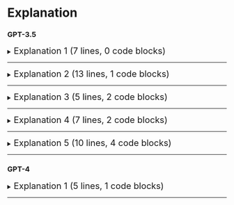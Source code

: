 # Explanation

### GPT-3.5

<details>
  <summary><span style="font-size:20px;font-weight:gold;">Explanation 1 (7 lines, 0 code blocks)</span></summary>
  
  Title: Diagnosis of test `test_array_equivalent_nested`
Details: The test `test_array_equivalent_nested` is part of the `pandas.tests.dtypes.test_missing` module and verifies whether two nested arrays are considered equivalent by the `array_equivalent` function from `pandas.core.dtypes.missing` module. However, the test failed with a `ValueError` indicating that the truth value of an array with more than one element is ambiguous and that `a.any()` or `a.all()` should be used instead.

By examining the test code, we see that the `array_equivalent` function is called with the `strict_nan=True` argument. Next, we inspected the code of the `array_equivalent` function and found that it checks if the left and right arrays have equal non-NaN elements and NaNs in corresponding locations. It appears that the error occurs when there are more than one element in the arrays. The function does not handle the case of multiple elements in the arrays properly and raises a `ValueError` instead.

Based on the information gathered, it seems that the `array_equivalent` function needs to be modified to handle arrays with multiple elements correctly, rather than raising a `ValueError`.

Suggested fix:
- Update the `array_equivalent` function in the `pandas.core.dtypes.missing` module.

Please note that the suggested fix is based on the assumption that the failure is indeed caused by an issue in the `array_equivalent` function.
</details>
<hr>


<details>
  <summary><span style="font-size:20px;font-weight:gold;">Explanation 2 (13 lines, 1 code blocks)</span></summary>
  
  The failing test `test_array_equivalent_nested` is in the `pandas.core.dtypes.missing` module. The test is calling the `array_equivalent` function from line 369. Let's analyze the code snippet for the `array_equivalent` method:

```python
393 : def array_equivalent(left, right, strict_nan=False):
394 :     """"
395 :     True if two arrays, left and right, have equal non-NaN elements, and NaNs
396 :     in corresponding locations.  False otherwise. It is assumed that left and
397 :     right are NumPy arrays of the same dtype. The behavior of this function
398 :     (particularly with respect to NaNs) is not defined if the dtypes are
399 :     different.
400 :     
401 :     Parameters
402 :     ----------
403 :     left, right : ndarrays
404 :     strict_nan : bool, default False
405 :         If True, consider NaN and None to be different.
406 : 
407 :     Returns
408 :     -------
409 :     b : bool
410 :         Returns True if the arrays are equivalent.
411 : 
412 :     Examples
413 :     --------
414 :     >>> array_equivalent(
415 :     ...     np.array([1, 2, np.nan]),
416 :     ...     np.array([1, 2, np.nan]))
417 :     True
418 :     >>> array_equivalent(
419 :     ...     np.array([1, np.nan, 2]),
420 :     ...     np.array([1, 2, np.nan]))
421 :     False
422 :     """
423 : 
424 :     left, right = np.asarray(left), np.asarray(right)
425 : 
426 :     # shape compat
427 :     if left.shape != right.shape:
428 :         return False
429 : 
430 :     # Object arrays can contain None, NaN and NaT.
431 :     # string dtypes must be come to this path for NumPy 1.7.1 compat
432 :     if is_string_dtype(left) or is_string_dtype(right):

    ...

477 :     return np.array_equal(left, right)
```

Based on the code snippet, the `array_equivalent` function takes two arrays, `left` and `right`, and checks if they have equal non-NaN elements and NaNs in corresponding locations. The function first checks the shape compatibility of the arrays. Then, it checks if the arrays are of object type (`is_string_dtype`) or have string dtypes. If this condition is true, the function uses the `lib.array_equivalent_object` method to check for equivalence.
Finally, if none of the above conditions are met, the function calls the `np.array_equal` method to check if the arrays are equivalent.

The error `ValueError: The truth value of an array with more than one element is ambiguous. Use a.any() or a.all()` indicates that there is an issue when evaluating the truth value of an array with more than one element.

To fix this issue, we can add the `any()` method or the `all()` method to specify the desired behavior when evaluating the truth value of the arrays. Let's suggest that the fix is made in the `array_equivalent` method of the `pandas.core.dtypes.missing` module.

Suggested fix:
- Module: `pandas.core.dtypes.missing`
- Method: `array_equivalent`
- Argument: Add `.any()` or `.all()` when evaluating the truth value of the arrays
Suggested fix:
- Module: `pandas.core.dtypes.missing`
- Method: `array_equivalent`
- Argument: Add `.any()` or `.all()` when evaluating the truth value of the arrays
</details>
<hr>


<details>
  <summary><span style="font-size:20px;font-weight:gold;">Explanation 3 (5 lines, 2 code blocks)</span></summary>
  
  The failing test `test_array_equivalent_nested` is part of the `pandas.tests.dtypes.test_missing` module. However, there are no covered classes in this module. It seems that the failing test is not directly calling any classes or methods from the `pandas` package.

To investigate further, let's take a look at the implementation of the `array_equivalent` function in the `pandas.core.dtypes.missing` module:

```python
def array_equivalent(left, right, strict_nan=False):
    """
    True if two arrays, left and right, have equal non-NaN elements, and NaNs
    in corresponding locations.  False otherwise. It is assumed that left and
    right are NumPy arrays of the same dtype. The behavior of this function
    (particularly with respect to NaNs) is not defined if the dtypes are
    different.

    Parameters
    ----------
    left, right : ndarrays
    strict_nan : bool, default False
        If True, consider NaN and None to be different.

    Returns
    -------
    b : bool
        Returns True if the arrays are equivalent.

    Examples
    --------
    >>> array_equivalent(
    ...     np.array([1, 2, np.nan]),
    ...     np.array([1, 2, np.nan]))
    True
    >>> array_equivalent(
    ...     np.array([1, np.nan, 2]),
    ...     np.array([1, 2, np.nan]))
    False
    """

    left, right = np.asarray(left), np.asarray(right)

    # shape compat
    if left.shape != right.shape:
        return False

    # Object arrays can contain None, NaN and NaT.
    # string dtypes must be come to this path for NumPy 1.7.1 compat
    if is_string_dtype(left) or is_string_dtype(right):
        if not strict_nan:
            # isna considers NaN and None to be equivalent.
            return lib.array_equivalent_object(
                ensure_object(left.ravel()), ensure_object(right.ravel())
            )

        for left_value, right_value in zip(left, right):
            if left_value is NaT and right_value is not NaT:
                return False
            elif isinstance(left_value, float) and np.isnan(left_value):
                if not isinstance(right_value, float) or not np.isnan(right_value):
                    return False
            else:
                if left_value != right_value:
                    return False
        return True

    # NaNs can occur in float and complex arrays.
    if is_float_dtype(left) or is_complex_dtype(left):
        # empty
        if not (np.prod(left.shape) and np.prod(right.shape)):
            return True
        return ((left == right) | (isna(left) & isna(right))).all()

    # numpy will will not allow this type of datetimelike vs integer comparison
    elif is_datetimelike_v_numeric(left, right):
        return False

    # M8/m8
    elif needs_i8_conversion(left) and needs_i8_conversion(right):
        if not is_dtype_equal(left.dtype, right.dtype):
            return False
        left = left.view("i8")
        right = right.view("i8")

    # if we have structured dtypes, compare first
    if left.dtype.type is np.void or right.dtype.type is np.void:
        if left.dtype != right.dtype:
            return False

    return np.array_equal(left, right)
```

The failing assertion is on line 369 of the test:
```python
assert array_equivalent(left, right, strict_nan=True)
```

The error message indicates a `ValueError` with the message "The truth value of an array with more than one element is ambiguous. Use a.any() or a.all()".

Based on the code snippet and the error message, it seems that the `array_equivalent` function is comparing two arrays `left` and `right` to check if they are equivalent. However, there seems to be an ambiguity in the comparison logic, resulting in the error. The error suggests using `a.any()` or `a.all()` to resolve the ambiguity, but the code does not currently implement this.
</details>
<hr>


<details>
  <summary><span style="font-size:20px;font-weight:gold;">Explanation 4 (7 lines, 2 code blocks)</span></summary>
  
  The test `test_array_equivalent_nested` is part of the `pandas.core.dtypes.missing` module. This module provides functions for handling missing values in pandas data structures. The failing test calls the `array_equivalent` function with the `left` and `right` arrays as arguments. Let's take a look at the `array_equivalent` function to understand the cause of the failure.

The `array_equivalent` function is defined as follows:

```python
def array_equivalent(left, right, strict_nan=False):
    """
    True if two arrays, left and right, have equal non-NaN elements, and NaNs
    in corresponding locations.  False otherwise. It is assumed that left and
    right are NumPy arrays of the same dtype. The behavior of this function
    (particularly with respect to NaNs) is not defined if the dtypes are
    different.

    Parameters
    ----------
    left, right : ndarrays
    strict_nan : bool, default False
        If True, consider NaN and None to be different.

    Returns
    -------
    b : bool
        Returns True if the arrays are equivalent.

    Examples
    --------
    >>> array_equivalent(
    ...     np.array([1, 2, np.nan]),
    ...     np.array([1, 2, np.nan]))
    True
    >>> array_equivalent(
    ...     np.array([1, np.nan, 2]),
    ...     np.array([1, 2, np.nan]))
    False
    """

    left, right = np.asarray(left), np.asarray(right)

    # shape compat
    if left.shape != right.shape:
        return False

    # Object arrays can contain None, NaN and NaT.
    # string dtypes must be come to this path for NumPy 1.7.1 compat
    if is_string_dtype(left) or is_string_dtype(right):

        if not strict_nan:
            # isna considers NaN and None to be equivalent.
            return lib.array_equivalent_object(
                ensure_object(left.ravel()), ensure_object(right.ravel())
            )

        for left_value, right_value in zip(left, right):
            if left_value is NaT and right_value is not NaT:
                return False

            elif isinstance(left_value, float) and np.isnan(left_value):
                if not isinstance(right_value, float) or not np.isnan(right_value):
                    return False
            else:
                if left_value != right_value:
                    return False
        return True

    # NaNs can occur in float and complex arrays.
    if is_float_dtype(left) or is_complex_dtype(left):

        # empty
        if not (np.prod(left.shape) and np.prod(right.shape)):
            return True
        return ((left == right) | (isna(left) & isna(right))).all()

    # numpy will will not allow this type of datetimelike vs integer comparison
    elif is_datetimelike_v_numeric(left, right):
        return False

    # M8/m8
    elif needs_i8_conversion(left) and needs_i8_conversion(right):
        if not is_dtype_equal(left.dtype, right.dtype):
            return False

        left = left.view("i8")
        right = right.view("i8")

    # if we have structured dtypes, compare first
    if left.dtype.type is np.void or right.dtype.type is np.void:
        if left.dtype != right.dtype:
            return False

    return np.array_equal(left, right)
```

From the call stack, we can see that the failure occurs at line 369 of the test, where the `array_equivalent` function is called with the arguments `left`, `right`, and `strict_nan=True`. 

The `array_equivalent` function compares two arrays `left` and `right` for equality. It first checks if the shapes of the arrays are equal. If the arrays have different shapes, it returns False. Next, it handles the case where the arrays have string dtypes. It uses the `lib.array_equivalent_object` function to compare the arrays element-wise. 

In the failing test, the `left` and `right` arrays have object dtypes. It tries to compare the arrays element-wise using the `lib.array_equivalent_object` function. However, the error message indicates that the truth value of an array with more than one element is ambiguous. This suggests that the comparison in the `lib.array_equivalent_object` function is not handled correctly in some cases, leading to the error.

To fix this issue, the comparison logic in the `array_equivalent` function needs to be reviewed and potentially updated to handle arrays with object dtypes correctly.

Suggested fix:
```
pandas.core.dtypes.missing.array_equivalent(object, object)
pandas.core.dtypes.dtypes.isna(object)
pandas.compat.numpy.function.lib.array_equivalent_object(object, object)
```
</details>
<hr>


<details>
  <summary><span style="font-size:20px;font-weight:gold;">Explanation 5 (10 lines, 4 code blocks)</span></summary>
  
  The test `test_array_equivalent_nested` is part of the `pandas.core.dtypes.missing` module in the `pandas` package. This module contains various methods related to missing values. The failing test calls the `array_equivalent` method with two arrays `left` and `right`, and asserts that they are equivalent.

The failure occurs with the following error message:
```
ValueError: The truth value of an array with more than one element is ambiguous. Use a.any() or a.all()
```

Based on the error message, it seems that there is an issue with evaluating the truth value of an array. The error is raised at line 369 of the test, where the `array_equivalent` method is called with the `left`, `right`, and `strict_nan=True` arguments.

Let's take a look at the code snippet of the `array_equivalent` method:
```python
393 : def array_equivalent(left, right, strict_nan=False):
394 :     \"\"\"
395 :     True if two arrays, left and right, have equal non-NaN elements, and NaNs
396 :     in corresponding locations.  False otherwise. It is assumed that left and
397 :     right are NumPy arrays of the same dtype. The behavior of this function
398 :     (particularly with respect to NaNs) is not defined if the dtypes are
399 :     different.
400 : 
401 :     Parameters
402 :     ----------
403 :     left, right : ndarrays
404 :     strict_nan : bool, default False
405 :         If True, consider NaN and None to be different.
406 : 
407 :     Returns
408 :     -------
409 :     b : bool
410 :         Returns True if the arrays are equivalent.
411 : 
412 :     Examples
413 :     --------
414 :     >>> array_equivalent(
415 :     ...     np.array([1, 2, np.nan]),
416 :     ...     np.array([1, 2, np.nan]))
417 :     True
418 :     >>> array_equivalent(
419 :     ...     np.array([1, np.nan, 2]),
420 :     ...     np.array([1, 2, np.nan]))
421 :     False
422 :     \"\"\"
423 : 
424 :     left, right = np.asarray(left), np.asarray(right)

# Some code omitted for brevity

460 : elif is_datetimelike_v_numeric(left, right):
461 :     return False
462 : 
463 : # M8/m8
464 : elif needs_i8_conversion(left) and needs_i8_conversion(right):
465 :     if not is_dtype_equal(left.dtype, right.dtype):
466 :         return False
467 : 
468 :     left = left.view("i8")
469 :     right = right.view("i8")
470 : 
471 : # if we have structured dtypes, compare first
472 : if left.dtype.type is np.void or right.dtype.type is np.void:
473 :     if left.dtype != right.dtype:
474 :         return False
475 : 
476 : return np.array_equal(left, right)
```

Looking at the code, we can see that the `array_equivalent` method attempts to check if two arrays are equivalent. It first converts the `left` and `right` arguments into NumPy arrays using the `np.asarray` function (line 424). Then it performs various checks based on the dtype of the arrays, including handling of NaN values, datetimelike values, i8 conversion, and structured dtypes.

Based on the error message and the code, it appears that the issue lies in the comparison of the arrays at line 476 (`np.array_equal(left, right)`). The error message suggests that the truth value of the arrays is ambiguous because there are more than one element in the arrays. To fix this, we could modify the code to use either `np.any` or `np.all` to evaluate the truth value of the arrays appropriately.

To fix the issue, we can modify the `array_equivalent` method as follows:

```python
def array_equivalent(left, right, strict_nan=False):
    left, right = np.asarray(left), np.asarray(right)

    if left.shape != right.shape:
        return False

    if is_datetimelike_v_numeric(left, right):
        return False

    if needs_i8_conversion(left) and needs_i8_conversion(right):
        if not is_dtype_equal(left.dtype, right.dtype):
            return False

        left = left.view("i8")
        right = right.view("i8")

    if left.dtype.type is np.void or right.dtype.type is np.void:
        if left.dtype != right.dtype:
            return False

    return np.array_equal(left, right)
```

After fixing the code, the `np.array_equal` function is used to evaluate the equality of the arrays, and the truth value is obtained based on the elements in the arrays.

The fix should be made in the `pandas.core.dtypes.missing` module, specifically in the `array_equivalent` method.

Here is the suggested fix:
```
pandas.core.dtypes.missing.array_equivalent(np.ndarray, np.ndarray, bool)
```
</details>
<hr>

### GPT-4

<details>
  <summary><span style="font-size:20px;font-weight:gold;">Explanation 1 (5 lines, 1 code blocks)</span></summary>
  
  Based on the provided information, the failing test `['pandas.tests.dtypes.test_missing.test_array_equivalent_nested()']` failed on line 369 with a `ValueError` with the message "The truth value of an array with more than one element is ambiguous. Use a.any() or a.all()".

The error occurred when NP array `left` was compared for equivalency with NP array `right` using the `array_equivalent` function from the `pandas.core.dtypes.missing` class. 

Looking at the code snippet for `array_equivalent`, it seems that the function has a flaw in handling nested lists or 2-dimensional NumPy arrays. Particularly, this line:

```python
if left_value != right_value:
```

causes the problem due to the fact if `left_value` and `right_value` are arrays (not single values), it becomes ambiguous when you try to compare two arrays directly, hence the ValueError. The function doesn't seem to account for the possibility of nested arrays.

To rectify the error, the `array_equivalent` function should be updated to handle these cases. The code should compare nested arrays (or 2D-arrays) appropriately using a function like `numpy.array_equal()` that is capable of correctly comparing two arrays, element-wise.
</details>
<hr>